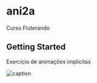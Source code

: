 # ani2a

Curso Fluterando

## Getting Started

Exercício de animações implicitas

![caption](https://github.com/ccastroelo/fluterando_ani2a/blob/main/ani2a.gif)


